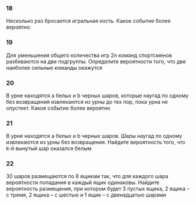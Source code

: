 ### 18

Несколько раз бросается игральная кость. Какое событие более
вероятно:

### 19

Для уменьшения общего количества игр 2n команд спортсменов
разбиваются на две подгруппы. Определите вероятности того, что две
наиболее сильные команды окажутся

### 20

В урне находятся a белых и b черных шаров, которые наугад по
одному без возвращения извлекаются из урны до тех пор, пока урна
не опустеет. Какое событие более вероятно

### 21

В урне находятся a белых и b черных шаров. Шары наугад по
одному извлекаются из урны без возвращения. Найдите вероятность
того, что k-й вынутый шар оказался белым

### 22

30 шаров размещаются по 8 ящикам так, что для каждого шара
вероятности попадания в каждый ящик одинаковы. Найдите вероятность размещения, при котором будет 3 пустых ящика, 2 ящика –
с тремя, 2 ящика – с шестью и 1 ящик – с двенадцатью шарами

